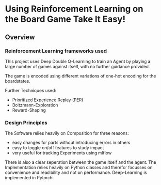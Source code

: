 # Using Reinforcement Learning on the Board Game Take It Easy!


## Overview

### Reinforcement Learning frameworks used
This project uses Deep Double Q-Learning to train an Agent by playing a large number of games against itself, with no further guidance provided.

The game is encoded using different variations of one-hot encoding for the boardstates.

Further Techniques used:
* Prioritized Experience Replay (PER)
* Boltzmann-Exploration
* Reward-Shaping

### Design Principles

The Software relies heavily on Composition for three reasons:
* easy changes for parts without introducing errors in others
* easy to toggle on/off features to study impact
* very useful for tracking Experiments using mlflow

There is also a clear seperation between the game itself and the agent. The Implementation relies heavily on Python classes and therefor focusses on convenience and readibility and not on performance.
Deep-Learning is implemented in Pytorch.
